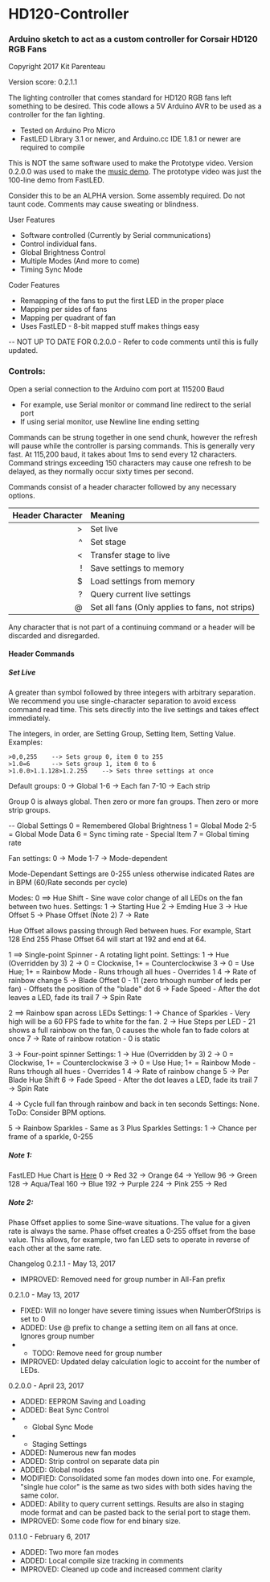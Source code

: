 # HD120-Controller
### Arduino sketch to act as a custom controller for Corsair HD120 RGB Fans

Copyright 2017 Kit Parenteau

Version score: 0.2.1.1

The lighting controller that comes standard for HD120 RGB fans left something to be desired.
This code allows a 5V Arduino AVR to be used as a controller for the fan lighting.
* Tested on Arduino Pro Micro
* FastLED Library 3.1 or newer, and Arduino.cc IDE 1.8.1 or newer are required to compile

This is NOT the same software used to make the Prototype video. Version 0.2.0.0 was used to make the [music demo](https://www.youtube.com/watch?v=9Bf8jwD-sW4). The prototype video was just the 100-line demo from FastLED.

Consider this to be an ALPHA version. Some assembly required. Do not taunt code. Comments may cause sweating or blindness.

User Features
* Software controlled (Currently by Serial communications)
* Control individual fans.
* Global Brightness Control
* Multiple Modes (And more to come)
* Timing Sync Mode

Coder Features
* Remapping of the fans to put the first LED in the proper place
* Mapping per sides of fans
* Mapping per quadrant of fan
* Uses FastLED - 8-bit mapped stuff makes things easy


-- NOT UP TO DATE FOR 0.2.0.0 - Refer to code comments until this is fully updated.
### Controls:
Open a serial connection to the Arduino com port at 115200 Baud
- For example, use Serial monitor or command line redirect to the serial port
- If using serial monitor, use Newline line ending setting

Commands can be strung together in one send chunk, however the refresh will pause while the controller is parsing commands. This is generally very fast. At 115,200 baud, it takes about 1ms to send every 12 characters. Command strings exceeding 150 characters may cause one refresh to be delayed, as they normally occur sixty times per second.

Commands consist of a header character followed by any necessary options.

 Header Character | Meaning 
 ---: | :--- 
\> | Set live
^ | Set stage
< | Transfer stage to live
! | Save settings to memory
$ | Load settings from memory
? | Query current live settings
@ | Set all fans (Only applies to fans, not strips)

Any character that is not part of a continuing command or a header will be discarded and disregarded.

#### Header Commands
##### Set Live

A greater than symbol followed by three integers with arbitrary separation. We recommend you use single-character separation to avoid excess command read time. This sets directly into the live settings and takes effect immediately.

The integers, in order, are Setting Group, Setting Item, Setting Value. Examples:
```
>0,0,255    --> Sets group 0, item 0 to 255
>1.0=6      --> Sets group 1, item 0 to 6
>1.0.0>1.1.128>1.2.255    --> Sets three settings at once
```

Default groups:
0    -> Global
1-6  -> Each fan
7-10 -> Each strip

Group 0 is always global. Then zero or more fan groups. Then zero or more strip groups.

 -- Global Settings 
 0   = Remembered Global Brightness
 1   = Global Mode
 2-5 = Global Mode Data
 6   = Sync timing rate - Special Item
 7   = Global timing rate

Fan settings:
0   -> Mode
1-7 -> Mode-dependent

Mode-Dependant Settings are 0-255 unless otherwise indicated
Rates are in BPM (60/Rate seconds per cycle)

Modes:
0 ==> Hue Shift - Sine wave color change of all LEDs on the fan between two hues.
Settings: 
1 -> Starting Hue
2 -> Emding Hue
3 -> Hue Offset
5 -> Phase Offset (Note 2)
7 -> Rate

Hue Offset allows passing through Red between hues. For example, Start 128 End 255 Phase Offset 64 will start at 192 and end at 64.

1 ==> Single-point  Spinner - A rotating light point.
Settings:
1 -> Hue (Overridden by 3)
2 -> 0 = Clockwise, 1+ = Counterclockwise
3 -> 0 = Use Hue; 1+ = Rainbow Mode - Runs trhough all hues - Overrides 1
4 -> Rate of rainbow change
5 -> Blade Offset 0 - 11 (zero trhough number of leds per fan) - Offsets the position of the "blade" dot
6 -> Fade Speed - After the dot leaves a LED, fade its trail
7 -> Spin Rate


2 ==> Rainbow span across LEDs
Settings:
1 -> Chance of Sparkles - Very high will be a 60 FPS fade to white for the fan.
2 -> Hue Steps per LED - 21 shows a full rainbow on the fan, 0 causes the whole fan to fade colors at once
7 -> Rate of rainbow rotation - 0 is static

3 -> Four-point spinner
Settings:
1 -> Hue (Overridden by 3)
2 -> 0 = Clockwise, 1+ = Counterclockwise
3 -> 0 = Use Hue; 1+ = Rainbow Mode - Runs trhough all hues - Overrides 1
4 -> Rate of rainbow change
5 -> Per Blade Hue Shift
6 -> Fade Speed - After the dot leaves a LED, fade its trail
7 -> Spin Rate

4 -> Cycle full fan through rainbow and back in ten seconds
Settings:
None.
ToDo: Consider BPM options.

5 -> Rainbow Sparkles - Same as 3 Plus Sparkles
Settings:
1 -> Chance per frame of a sparkle, 0-255

##### Note 1:
FastLED Hue Chart is [Here](https://raw.githubusercontent.com/FastLED/FastLED/gh-pages/images/HSV-rainbow-with-desc.jpg)
0   -> Red
32  -> Orange
64  -> Yellow
96  -> Green
128 -> Aqua/Teal
160 -> Blue
192 -> Purple
224 -> Pink
255 -> Red

##### Note 2:
Phase Offset applies to some Sine-wave situations. The value for a given rate is always the same. Phase offset creates a 0-255 offset from the base value. This allows, for example, two fan LED sets to operate in reverse of each other at the same rate.


Changelog
0.2.1.1 - May 13, 2017
* IMPROVED: Removed need for group number in All-Fan prefix

0.2.1.0 - May 13, 2017
* FIXED: Will no longer have severe timing issues when NumberOfStrips is set to 0
* ADDED: Use @ prefix to change a setting item on all fans at once. Ignores group number
* * TODO: Remove need for group number
* IMPROVED: Updated delay calculation logic to accoint for the number of LEDs.

0.2.0.0 - April 23, 2017
* ADDED: EEPROM Saving and Loading
* ADDED: Beat Sync Control
* * Global Sync Mode
* * Staging Settings
* ADDED: Numerous new fan modes
* ADDED: Strip control on separate data pin
* ADDED: Global modes
* MODIFIED: Consolidated some fan modes down into one. For example, "single hue color" is the same as two sides with both sides having the same color.
* ADDED: Ability to query current settings. Results are also in staging mode format and can be pasted back to the serial port to stage them.
* IMPROVED: Some code flow for end binary size.

0.1.1.0 - February 6, 2017
* ADDED: Two more fan modes
* ADDED: Local compile size tracking in comments
* IMPROVED: Cleaned up code and increased comment clarity
